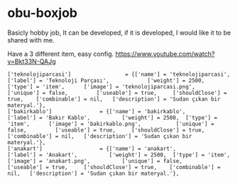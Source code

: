 # obu-boxjob
Basicly hobby job, It can be developed, if it is developed, I would like it to be shared with me.

Have a 3 different item, easy config.
https://www.youtube.com/watch?v=Bkt33N-QAJg

	['teknolojiparcasi'] 			     = {['name'] = 'teknolojiparcasi', 					['label'] = 'Teknoloji Parçası', 			['weight'] = 2500, 	['type'] = 'item', 		['image'] = 'teknolojiparcasi.png', 			['unique'] = false, 	    ['useable'] = true, 	['shouldClose'] = true,    ['combinable'] = nil,   ['description'] = 'Sudan çıkan bir materyal.'},
	['bakirkablo'] 			     = {['name'] = 'bakirkablo', 					['label'] = 'Bakır Kablo', 			['weight'] = 2500, 	['type'] = 'item', 		['image'] = 'bakirkablo.png', 			['unique'] = false, 	    ['useable'] = true, 	['shouldClose'] = true,    ['combinable'] = nil,   ['description'] = 'Sudan çıkan bir materyal.'},
	['anakart'] 			     = {['name'] = 'anakart', 					['label'] = 'Anakart', 			['weight'] = 2500, 	['type'] = 'item', 		['image'] = 'anakart.png', 			['unique'] = false, 	    ['useable'] = true, 	['shouldClose'] = true,    ['combinable'] = nil,   ['description'] = 'Sudan çıkan bir materyal.'},

